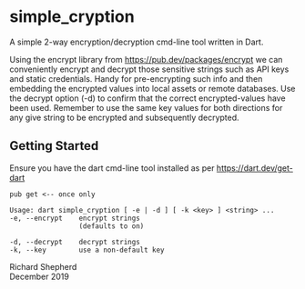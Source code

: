 # simple_cryption

A simple 2-way encryption/decryption cmd-line tool written in Dart.

Using the encrypt library from https://pub.dev/packages/encrypt we can conveniently encrypt and decrypt those sensitive strings such as API keys and static credentials. Handy for pre-encrypting such info and then embedding the encrypted values into local assets or remote databases. Use the decrypt option (-d) to confirm that the correct encrypted-values have been used. Remember to use the same key values for both directions for any give string to be encrypted and subsequently decrypted.

## Getting Started

Ensure you have the dart cmd-line tool installed as per https://dart.dev/get-dart

```
pub get <-- once only

Usage: dart simple_cryption [ -e | -d ] [ -k <key> ] <string> ...
-e, --encrypt    encrypt strings
                 (defaults to on)

-d, --decrypt    decrypt strings
-k, --key        use a non-default key
```

Richard Shepherd  
December 2019
